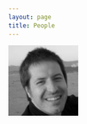 ```yaml
---
layout: page
title: People
---
```

<img alt="Dr. Søren Andersen" align="left" src="img/Andersen.jpg" width="140" height="140"/>
